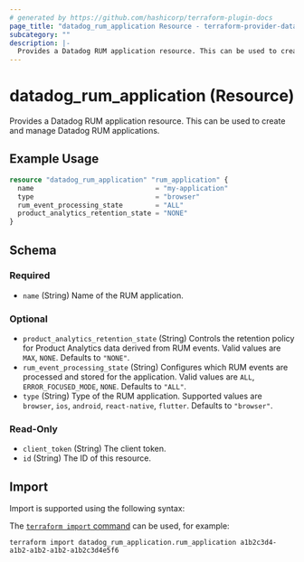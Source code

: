 ```yaml
---
# generated by https://github.com/hashicorp/terraform-plugin-docs
page_title: "datadog_rum_application Resource - terraform-provider-datadog"
subcategory: ""
description: |-
  Provides a Datadog RUM application resource. This can be used to create and manage Datadog RUM applications.
---
```


# datadog_rum_application (Resource)

Provides a Datadog RUM application resource. This can be used to create and manage Datadog RUM applications.

## Example Usage

```terraform
resource "datadog_rum_application" "rum_application" {
  name                              = "my-application"
  type                              = "browser"
  rum_event_processing_state        = "ALL"
  product_analytics_retention_state = "NONE"
}
```

<!-- schema generated by tfplugindocs -->
## Schema

### Required

- `name` (String) Name of the RUM application.

### Optional

- `product_analytics_retention_state` (String) Controls the retention policy for Product Analytics data derived from RUM events. Valid values are `MAX`, `NONE`. Defaults to `"NONE"`.
- `rum_event_processing_state` (String) Configures which RUM events are processed and stored for the application. Valid values are `ALL`, `ERROR_FOCUSED_MODE`, `NONE`. Defaults to `"ALL"`.
- `type` (String) Type of the RUM application. Supported values are `browser`, `ios`, `android`, `react-native`, `flutter`. Defaults to `"browser"`.

### Read-Only

- `client_token` (String) The client token.
- `id` (String) The ID of this resource.

## Import

Import is supported using the following syntax:

The [`terraform import` command](https://developer.hashicorp.com/terraform/cli/commands/import) can be used, for example:

```shell
terraform import datadog_rum_application.rum_application a1b2c3d4-a1b2-a1b2-a1b2-a1b2c3d4e5f6
```
